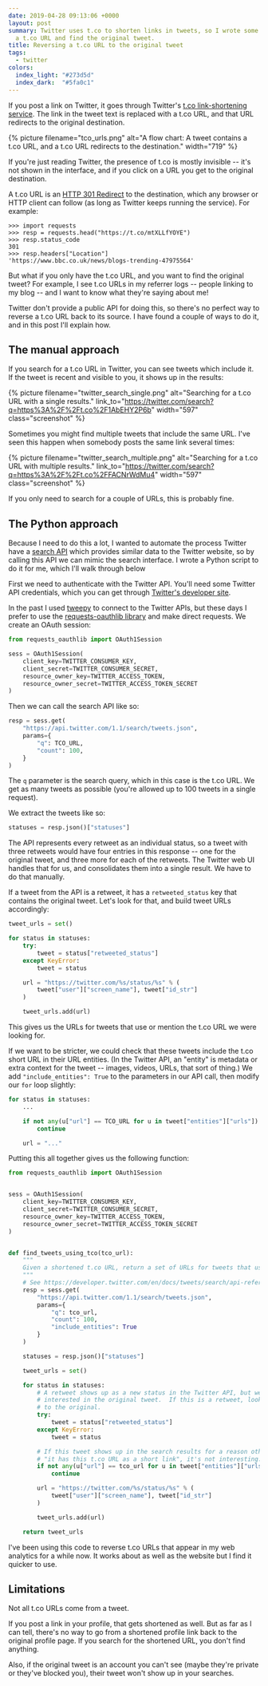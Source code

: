 ```yaml
---
date: 2019-04-28 09:13:06 +0000
layout: post
summary: Twitter uses t.co to shorten links in tweets, so I wrote some Python to take
  a t.co URL and find the original tweet.
title: Reversing a t.co URL to the original tweet
tags:
  - twitter
colors:
  index_light: "#273d5d"
  index_dark:  "#5fa0c1"
---
```


If you post a link on Twitter, it goes through Twitter's [t.co link-shortening service][tco].
The link in the tweet text is replaced with a t.co URL, and that URL redirects to the original destination.

{%
  picture
  filename="tco_urls.png"
  alt="A flow chart: A tweet contains a t.co URL, and a t.co URL redirects to the destination."
  width="719"
%}

If you're just reading Twitter, the presence of t.co is mostly invisible -- it's not shown in the interface, and if you click on a URL you get to the original destination.

A t.co URL is an [HTTP 301 Redirect][http_301] to the destination, which any browser or HTTP client can follow (as long as Twitter keeps running the service).
For example:

```pycon
>>> import requests
>>> resp = requests.head("https://t.co/mtXLLfYOYE")
>>> resp.status_code
301
>>> resp.headers["Location"]
'https://www.bbc.co.uk/news/blogs-trending-47975564'
```

But what if you only have the t.co URL, and you want to find the original tweet?
For example, I see t.co URLs in my referrer logs -- people linking to my blog -- and I want to know what they're saying about me!

Twitter don't provide a public API for doing this, so there's no perfect way to reverse a t.co URL back to its source.
I have found a couple of ways to do it, and in this post I'll explain how.

[tco]: https://help.twitter.com/en/using-twitter/url-shortener
[http_301]: https://en.wikipedia.org/wiki/HTTP_301



## The manual approach

If you search for a t.co URL in Twitter, you can see tweets which include it.
If the tweet is recent and visible to you, it shows up in the results:

{%
  picture
  filename="twitter_search_single.png"
  alt="Searching for a t.co URL with a single results."
  link_to="https://twitter.com/search?q=https%3A%2F%2Ft.co%2F1AbEHY2P6b"
  width="597"
  class="screenshot"
%}

Sometimes you might find multiple tweets that include the same URL.
I've seen this happen when somebody posts the same link several times:

{%
  picture
  filename="twitter_search_multiple.png"
  alt="Searching for a t.co URL with multiple results."
  link_to="https://twitter.com/search?q=https%3A%2F%2Ft.co%2FFACNrWdMu4"
  width="597"
  class="screenshot"
%}

If you only need to search for a couple of URLs, this is probably fine.



## The Python approach

Because I need to do this a lot, I wanted to automate the process
Twitter have a [search API] which provides similar data to the Twitter website, so by calling this API we can mimic the search interface.
I wrote a Python script to do it for me, which I'll walk through below

First we need to authenticate with the Twitter API.
You'll need some Twitter API credentials, which you can get through [Twitter's developer site].

In the past I used [tweepy] to connect to the Twitter APIs, but these days I prefer to use the [requests-oauthlib library] and make direct requests.
We create an OAuth session:

```python
from requests_oauthlib import OAuth1Session

sess = OAuth1Session(
    client_key=TWITTER_CONSUMER_KEY,
    client_secret=TWITTER_CONSUMER_SECRET,
    resource_owner_key=TWITTER_ACCESS_TOKEN,
    resource_owner_secret=TWITTER_ACCESS_TOKEN_SECRET
)
```

Then we can call the search API like so:

```python
resp = sess.get(
    "https://api.twitter.com/1.1/search/tweets.json",
    params={
        "q": TCO_URL,
        "count": 100,
    }
)
```

The `q` parameter is the search query, which in this case is the t.co URL.
We get as many tweets as possible (you're allowed up to 100 tweets in a single request).

We extract the tweets like so:

```python
statuses = resp.json()["statuses"]
```

The API represents every retweet as an individual status, so a tweet with three retweets would have four entries in this response -- one for the original tweet, and three more for each of the retweets.
The Twitter web UI handles that for us, and consolidates them into a single result.
We have to do that manually.

If a tweet from the API is a retweet, it has a `retweeted_status` key that contains the original tweet.
Let's look for that, and build tweet URLs accordingly:

```python
tweet_urls = set()

for status in statuses:
    try:
        tweet = status["retweeted_status"]
    except KeyError:
        tweet = status

    url = "https://twitter.com/%s/status/%s" % (
        tweet["user"]["screen_name"], tweet["id_str"]
    )

    tweet_urls.add(url)
```

This gives us the URLs for tweets that use or mention the t.co URL we were looking for.

If we want to be stricter, we could check that these tweets include the t.co short URL in their URL entities.
(In the Twitter API, an "entity" is metadata or extra context for the tweet -- images, videos, URLs, that sort of thing.)
We add `"include_entities": True` to the parameters in our API call, then modify our `for` loop slightly:

```python
for status in statuses:
    ...

    if not any(u["url"] == TCO_URL for u in tweet["entities"]["urls"]):
        continue

    url = "..."
```

Putting this all together gives us the following function:

```python
from requests_oauthlib import OAuth1Session


sess = OAuth1Session(
    client_key=TWITTER_CONSUMER_KEY,
    client_secret=TWITTER_CONSUMER_SECRET,
    resource_owner_key=TWITTER_ACCESS_TOKEN,
    resource_owner_secret=TWITTER_ACCESS_TOKEN_SECRET
)


def find_tweets_using_tco(tco_url):
    """
    Given a shortened t.co URL, return a set of URLs for tweets that use this URL.
    """
    # See https://developer.twitter.com/en/docs/tweets/search/api-reference/get-search-tweets.html
    resp = sess.get(
        "https://api.twitter.com/1.1/search/tweets.json",
        params={
            "q": tco_url,
            "count": 100,
            "include_entities": True
        }
    )

    statuses = resp.json()["statuses"]

    tweet_urls = set()

    for status in statuses:
        # A retweet shows up as a new status in the Twitter API, but we're only
        # interested in the original tweet.  If this is a retweet, look through
        # to the original.
        try:
            tweet = status["retweeted_status"]
        except KeyError:
            tweet = status

        # If this tweet shows up in the search results for a reason other than
        # "it has this t.co URL as a short link", it's not interesting.
        if not any(u["url"] == tco_url for u in tweet["entities"]["urls"]):
            continue

        url = "https://twitter.com/%s/status/%s" % (
            tweet["user"]["screen_name"], tweet["id_str"]
        )

        tweet_urls.add(url)

    return tweet_urls
```

I've been using this code to reverse t.co URLs that appear in my web analytics for a while now.
It works about as well as the website but I find it quicker to use.

[search API]: https://developer.twitter.com/en/docs/tweets/search/api-reference/get-search-tweets.html
[Twitter's developer site]: https://developer.twitter.com/en/apps
[tweepy]: https://github.com/tweepy/tweepy
[requests-oauthlib library]: https://github.com/requests/requests-oauthlib



## Limitations

Not all t.co URLs come from a tweet.

If you post a link in your profile, that gets shortened as well.
But as far as I can tell, there's no way to go from a shortened profile link back to the original profile page.
If you search for the shortened URL, you don't find anything.

Also, if the original tweet is an account you can't see (maybe they're private or they've blocked you), their tweet won't show up in your searches.